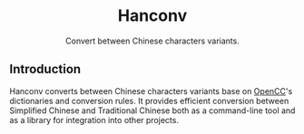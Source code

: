 <div align="center">

# Hanconv

Convert between Chinese characters variants.

</div>

## Introduction

Hanconv converts between Chinese characters variants base on [OpenCC](https://github.com/BYVoid/OpenCC)'s dictionaries and conversion rules. It provides efficient conversion between Simplified Chinese and Traditional Chinese both as a command-line tool and as a library for integration into other projects.
